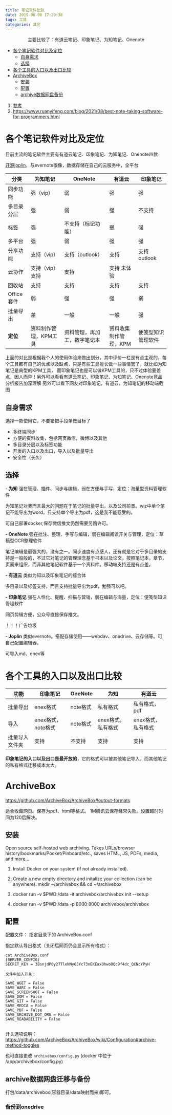 ```yaml
---
title: 笔记软件比较
date: 2019-06-08 17:29:38
tags: 工具
categories: 其它
---
```

<font face="微软雅黑"> </font>
<center> 主要比较了：有道云笔记、印象笔记、为知笔记、Onenote</center>

<!-- more -->

<!-- TOC -->

- [各个笔记软件对比及定位](#各个笔记软件对比及定位)
  - [自身需求](#自身需求)
  - [选择](#选择)
- [各个工具的入口以及出口比较](#各个工具的入口以及出口比较)
- [ArchiveBox](#archivebox)
  - [安装](#安装)
  - [配置](#配置)
  - [archive数据网盘备份](#archive数据网盘备份)

<!-- /TOC -->

1. [参考](http://www.360doc.com/content/18/0214/21/37716914_730013574.shtml)
2. https://www.ruanyifeng.com/blog/2021/08/best-note-taking-software-for-programmers.html

# 各个笔记软件对比及定位
目前主流的笔记软件主要有有道云笔记、印象笔记、为知笔记、Onenote四款

[开源joplin](https://joplinapp.org/)，与evernote很像，数据存储在自己的云服务中，全平台

| 分类 | 为知笔记 | OneNote | 有道云 | 印象笔记 |
|---|---|---|---|---|
|同步功能|强（vip）|弱|强|强|
|多目录分层|强|弱|强|不支持|
|标签|强|不支持（标记功能）|弱|强|
|多平台|强|弱|强|强|
|分享功能|支持（vip）|支持（outlook）|支持|支持outlook|
|云协作|支持（vip）支持|支持|支持 未体验|
|回收站|支持|支持|支持|支持|
|Office套件|弱|强|强|弱|
|批量导出|差|一般|一般|强|
|**定位**|资料制作管理，KPM工具|资料管理，再加工，数字笔记本|资料收集制作管理，KPM|便笺型知识管理软件|

上面的对比是根据我个人的使用体验来做出划分，其中评价一栏是有点主观的，每个工具都有自己的优点以及缺点，只是有些工具擅长做一些事情罢了，就比如为知笔记是典型的KPM工具， 而印象笔记也是可以做KPM工具的，只不过体验要差点，因人而异！另外可以看看有道云笔记、印象笔记、为知笔记、Onenote竞品分析报告加深理解
另外可以看下网友对印象笔记，有道云，为知笔记的移动端截图
## 自身需求
选择一款使用它，不要错把手段单做目标了

- 多终端同步
- 方便的资料收集，包括网页微信，微博以及其他
- 多目录分层以及标签功能
- 开发的入口以及出口，导入以及批量导出
- 安全性（长久）

## 选择

**- 为知**
强在管理、插件、同步与编辑，弱在方便与手写，定位：海量型资料管理软件

为知笔记对我而言最大的问题在于笔记的批量导出，以及公司前景。wiz中单个笔记不能导出为word，只支持单个导出为pdf，这是我不能忍受的。

可自己部署docker,保存微信推文仍然需要另购许可。

**- OneNote**
强在批注、整理、手写与编辑，弱在编辑阅读开关与管理，定位：草稿型OCR整理软件

笔记编辑是最强大的，没有之一。同步速度有点感人，还有就是它对于多目录的支持是一般般的，不过它对笔记的管理理念基于书本以及论文，按照笔记本，章节，页面来组织，而非其他笔记软件基于一个资料库。移动端支持还是有点差。

**- 有道云**
类似为知以及印象笔记的综合体

多目录以及标签支持，而且支持批量导出为pdf，勉强可以吧。

**- 印象笔记**
强在人性化、提醒、扫描与营销，弱在编辑与海量，定位：便笺型知识管理软件

网页剪辑方便，公众号直接保存推文。


！！！广告垃圾

**- Joplin**
类似evernote。搭配存储使用——webdav、onedrive、云存储等。可自己配置编辑器。

可导入md、enex等

# 各个工具的入口以及出口比较

| 功能 | 印象笔记 | OneNote | 为知 | 有道云 |
|---|---|---|---|---|
|批量导出|enex格式|note格式|私有格式|私有格式，pdf|
|导入|enex格式，note格式|note格式|enex格式，私有格式|enex格式，私有格式|
|批量导入文件夹|支持|不支持|支持|支持|

**印象笔记的入口以及出口是最开放的**，它的格式可以被其他笔记导入，而其他笔记的私有格式迁移成本太大。

# ArchiveBox
https://github.com/ArchiveBox/ArchiveBox#output-formats

适合收藏网页。保存为pdf、html等格式。
1M腾讯云保存经常失败。设置超时时间为120后解决。



## 安装
Open source self-hosted web archiving. Takes URLs/browser history/bookmarks/Pocket/Pinboard/etc., saves HTML, JS, PDFs, media, and more...

1. Install Docker on your system (if not already installed).
2. Create a new empty directory and initalize your collection (can be anywhere).
mkdir ~/archivebox && cd ~/archivebox
3. docker run -v $PWD:/data -it archivebox/archivebox init --setup

4. docker run -v $PWD:/data -p 8000:8000 archivebox/archivebox

## 配置
配置文件： 指定目录下的 ArchiveBox.conf

指定默认导出格式（关闭后网页仍会显示所有格式）：

```
cat ArchiveBox.conf
[SERVER_CONFIG]
SECRET_KEY = 3BsnjdP0y27TleNNy6JYc73nEKEaxOhwoOQc9f4dc_QCNcYPyH

文件中加入开关：

SAVE_WGET = False
SAVE_WARC = False
SAVE_SCREENSHOT = False
SAVE_DOM = False
SAVE_GIT = False
SAVE_MEDIA = False
SAVE_PDF = False
SAVE_ARCHIVE_DOT_ORG = False
SAVE_READABILITY = False


```

开关选项说明： https://github.com/ArchiveBox/ArchiveBox/wiki/Configuration#archive-method-toggles

也可直接更改 `archivebox/config.py` (docker 中位于 /app/archivebox/config.py)

## archive数据网盘迁移与备份
打包/data/archivebox(容器目录/data映射而来)即可。

### 备份到onedrive

